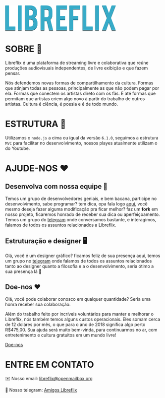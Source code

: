 ![Logo da libreflix](assets/img/libreflix.png)
# SOBRE 📜 
 Libreflix é uma plataforma de streaming livre e colaborativa que reúne produções audiovisuais independentes, de livre exibição e que fazem pensar.

Nós defendemos novas formas de compartilhamento da cultura. Formas que atinjam todas as pessoas, principalmente as que não podem pagar por ela. Formas que conectem os artistas direto com os fãs. E até formas que permitam que artistas criem algo novo à partir do trabalho de outros artistas. Cultura é ciência, é poesia e é de todo mundo.

# ESTRUTURA 🔧
Utilizamos o `node.js` a cima ou igual da versão `6.1.0`, seguimos a estrutura `MVC` para facilitar no desenvolvimento, nossos playes atualmente utilizam o do Youtube.

# AJUDE-NOS ❤️

## Desenvolva com nossa equipe 🤖
Temos um grupo de desenvolvedores geniais, e bem bacana, participe no desenvolvimento, sabe programar? tem dica, opa fala logo [aqui](https://notabug.org/libreflix/libreflix/issues), você mesmo deseja fazer alguma modificação pra ficar melhor? faz um __fork__ em nosso projeto, ficaremos honrado de receber sua dica ou aperfeiçoamento. Temos um grupo do [telegram](https://t.me/libreflix_org) onde conversamos bastante, e interagimos, falamos de todos os assuntos relacionados a Libreflix.

## Estruturação e designer 🖥
Olá, você é um designer gráfico? ficamos feliz de sua presença aqui, temos um grupo no [telegram](https://t.me/libreflix_org) onde falamos de todos os assuntos relacionados tanto ao designer quanto a filosofia e a o desenvolvimento, seria ótimo a sua presença lá 💙

## Doe-nos ❤️
Olá, você pode colaborar conosco em qualquer quantidade? Seria uma honra receber sua colaboração.

Além do trabalho feito por incríveis voluntários para manter e melhorar o Libreflix, nós também temos alguns custos operacionais. Eles somam cerca de 12 doláres por mês, o que para o ano de 2018 significa algo perto R$475,00. Sua ajuda será muito bem-vinda, para continuarmos no ar, com entretenimento e cultura gratuitos em um mundo livre! 

[Doe-nos](https://acredito.me/libreflix2018)

# ENTRE EM CONTATO
✉️ Nosso email: [libreflix@openmailbox.org](mailto:libreflix@openmailbox.org) 

🚀 Nosso telegram: [Amigos Libreflix](https://t.me/libreflix_org)